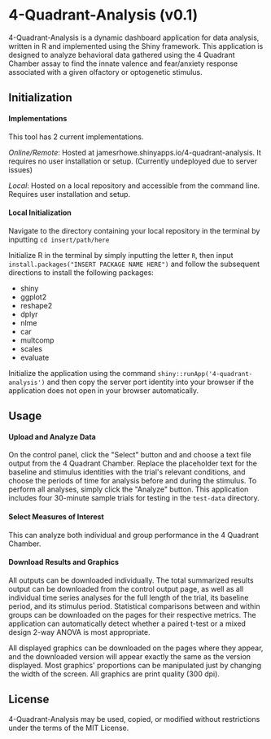 4-Quadrant-Analysis (v0.1)
==========================

4-Quadrant-Analysis is a dynamic dashboard application for data analysis, written in R and implemented using the Shiny framework. This application is designed to analyze behavioral data gathered using the 4 Quadrant Chamber assay to find the innate valence and fear/anxiety response associated with a given olfactory or optogenetic stimulus.

Initialization
--------------
#### Implementations
This tool has 2 current implementations.

*Online/Remote*: Hosted at jamesrhowe.shinyapps.io/4-quadrant-analysis. It requires no user installation or setup. (Currently undeployed due to server issues)

*Local*: Hosted on a local repository and accessible from the command line. Requires user installation and setup.

#### Local Initialization

Navigate to the directory containing your local repository in the terminal by inputting `cd insert/path/here` 

Initialize R in the terminal by simply inputting the letter `R`, then input `install.packages("INSERT PACKAGE NAME HERE")` and follow the subsequent directions to install the following packages:

  * shiny
  * ggplot2
  * reshape2
  * dplyr
  * nlme
  * car
  * multcomp
  * scales
  * evaluate
  
Initialize the application using the command `shiny::runApp('4-quadrant-analysis')` and then copy the server port identity into your browser if the application does not open in your browser automatically.

Usage
-----

#### Upload and Analyze Data

On the control panel, click the "Select" button and and choose a text file output from the 4 Quadrant Chamber. Replace the placeholder text for the baseline and stimulus identities with the trial's relevant conditions, and choose the periods of time for analysis before and during the stimulus. To perform all analyses, simply click the "Analyze" button. This application includes four 30-minute sample trials for testing in the `test-data` directory.  

#### Select Measures of Interest

This can analyze both individual and group performance in the 4 Quadrant Chamber.

#### Download Results and Graphics

All outputs can be downloaded individually. The total summarized results output can be downloaded from the control output page, as well as all individual time series analyses for the full length of the trial, its baseline period, and its stimulus period. Statistical comparisons between and within groups can be downloaded on the pages for their respective metrics. The application can automatically detect whether a paired t-test or a mixed design 2-way ANOVA is most appropriate. 

All displayed graphics can be downloaded on the pages where they appear, and the downloaded version will appear exactly the same as the version displayed. Most graphics' proportions can be manipulated just by changing the width of the screen. All graphics are print quality (300 dpi).

License
-------

4-Quadrant-Analysis may be used, copied, or modified without restrictions under the terms of the MIT License.
